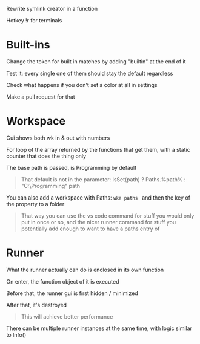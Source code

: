 ﻿Rewrite symlink creator in a function

Hotkey !r for terminals

# Built-ins

Change the token for built in matches by adding "builtin" at the end of it

Test it: every single one of them should stay the default regardless

Check what happens if you don't set a color at all in settings

Make a pull request for that

# Workspace

Gui shows both wk in & out with numbers

For loop of the array returned by the functions that get them, with a static counter that does the thing only

The base path is passed, is Programming by default

> That default is not in the parameter: IsSet(path) ? Paths.%path% : "C:\Programming\" path

You can also add a workspace with Paths: `wka paths ` and then the key of the property to a folder

> That way you can use the vs code command for stuff you would only put in once or so, and the nicer runner command for stuff you potentially add enough to want to have a paths entry of

# Runner

What the runner actually can do is enclosed in its own function

On enter, the function object of it is executed

Before that, the runner gui is first hidden / minimized

After that, it's destroyed

> This will achieve better performance

There can be multiple runner instances at the same time, with logic similar to Info()